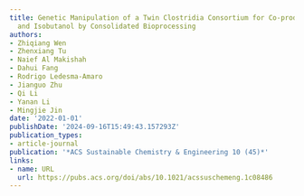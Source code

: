 ```yaml
---
title: Genetic Manipulation of a Twin Clostridia Consortium for Co-production of n-Butanol
  and Isobutanol by Consolidated Bioprocessing
authors:
- Zhiqiang Wen
- Zhenxiang Tu
- Naief Al Makishah
- Dahui Fang
- Rodrigo Ledesma-Amaro
- Jianguo Zhu
- Qi Li
- Yanan Li
- Mingjie Jin
date: '2022-01-01'
publishDate: '2024-09-16T15:49:43.157293Z'
publication_types:
- article-journal
publication: '*ACS Sustainable Chemistry & Engineering 10 (45)*'
links:
- name: URL
  url: https://pubs.acs.org/doi/abs/10.1021/acssuschemeng.1c08486
---
```

